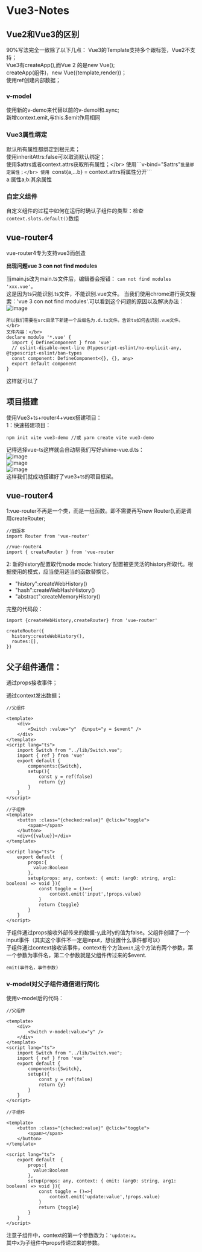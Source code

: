 # Vue3-Notes

## Vue2和Vue3的区别

90%写法完全一致除了以下几点：
Vue3的Template支持多个跟标签，Vue2不支持；</br>
Vue3有createApp(),而Vue 2 的是new Vue();</br>
createApp(组件)，new Vue({template,render})；</br>
使用ref创建内部数据；</br>

### v-model

使用新的v-demo来代替以前的v-demol和.sync;</br>
新增context.emit,与this.$emit作用相同

### Vue3属性绑定

默认所有属性都绑定到根元素；</br>
使用inheritAttrs:false可以取消默认绑定；</br>
使用$attrs或者context.attrs获取所有属性；</br>
使用```v-bind="$attrs"```批量绑定属性；</br>
使用 ```const{a,...b} = context.attrs将属性分开```</br>
a:属性a;b:其余属性

### 自定义组件
自定义组件的过程中如何在运行时确认子组件的类型：检查``` context.slots.default() ```数组


## vue-router4
vue-router4专为支持vue3而创造

**出现问题vue 3 con not find modules**

当main.js改为main.ts文件后，编辑器会报错： ``` can not find modules 'xxx.vue' ```。</br>
这是因为ts只能识别.ts文件，不能识别.vue文件。
当我们使用chrome进行英文搜索：'vue 3 con not find modules'.可以看到这个问题的原因以及解决办法：
![image](https://user-images.githubusercontent.com/47940363/140441220-cbe60591-bf90-4ae7-a214-0f4a4a577367.png)
```
所以我们需要在src目录下新建一个后缀名为.d.ts文件。告诉ts如何去识别.vue文件。</br>
文件内容：</br>
declare module '*.vue' {
  import { DefineComponent } from 'vue'
  // eslint-disable-next-line @typescript-eslint/no-explicit-any, @typescript-eslint/ban-types
  const component: DefineComponent<{}, {}, any>
  export default component
}
```
这样就可以了
## 项目搭建
使用Vue3+ts+router4+vuex搭建项目：</br>
1：快速搭建项目：</br>
```
npm init vite vue3-demo //或 yarn create vite vue3-demo
```
记得选择vue-ts这样就会自动帮我们写好shime-vue.d.ts：</br>
![image](https://user-images.githubusercontent.com/47940363/140440400-3ead8c98-6206-4015-a1b2-02da2dd58855.png)</br>
![image](https://user-images.githubusercontent.com/47940363/140440466-4a2a1c06-7213-4757-85d3-aa9137c67d76.png)</br>
![image](https://user-images.githubusercontent.com/47940363/140440488-1d637504-8108-498c-ba1a-a79fd4756b47.png)</br>
这样我们就成功搭建好了vue3+ts的项目框架。</br>

## vue-router4

1:vue-router不再是一个类，而是一组函数。即不需要再写new Router(),而是调用createRouter;</br>
```
//旧版本
import Router from 'vue-router'

//vue-router4
import { createRouter } from 'vue-router
```
2: 新的history配置取代mode
mode:'history'配置被更灵活的history所取代。根据使用的模式，应当使用适当的函数替换它。

* "history":createWebHistory()
* "hash":createWebHashHistory()
* "abstract":createMemoryHistory()

完整的代码段：
```
import {createWebHistory,createRouter} from 'vue-router'

createRouter({
  history:createWebHistory(),
  routes:[],
})
```

## 父子组件通信：

通过props接收事件；

通过context发出数据；

```
//父组件

<template>
    <div>
        <Switch :value="y"  @input="y = $event" />
    </div>
</template>
<script lang="ts">
    import Switch from "../lib/Switch.vue";
    import { ref } from 'vue'
    export default {
        components:{Switch},
        setup(){
            const y = ref(false)
            return {y}
        }
    }
</script>
```

```
//子组件
<template>
    <button :class="{checked:value}" @click="toggle">
        <span></span>
    </button>
    <div>{{value}}</div>
</template>

<script lang="ts">
    export default  {
        props:{
          value:Boolean
        },
        setup(props: any, context: { emit: (arg0: string, arg1: boolean) => void }){
            const toggle = ()=>{
                context.emit('input',!props.value)
            }
            return {toggle}
        }
    }
</script>

```
子组件通过props接收外部传来的数据-y,此时y的值为false。父组件创建了一个input事件（其实这个事件不一定是input，想设置什么事件都可以）</br>
子组件通过context接收该事件，context有个方法```emit```,这个方法有两个参数，第一个参数为事件名，第二个参数就是父组件传过来的$event.
```
emit(事件名，事件参数)
```


### v-model对父子组件通信进行简化

使用v-model后的代码：
```
//父组件

<template>
    <div>
        <Switch v-model:value="y" />
    </div>
</template>
<script lang="ts">
    import Switch from "../lib/Switch.vue";
    import { ref } from 'vue'
    export default {
        components:{Switch},
        setup(){
            const y = ref(false)
            return {y}
        }
    }
</script>
```

```
//子组件

<template>
    <button :class="{checked:value}" @click="toggle">
        <span></span>
    </button>
</template>

<script lang="ts">
    export default  {
        props:{
          value:Boolean
        },
        setup(props: any, context: { emit: (arg0: string, arg1: boolean) => void }){
            const toggle = ()=>{
                context.emit('update:value',!props.value)
            }
            return {toggle}
        }
    }
</script>
```

注意子组件中，context的第一个参数改为：```'update:x```。</br>
其中x为子组件中props传递过来的参数。














































































